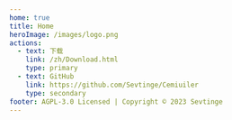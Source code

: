 ```yaml
---
home: true
title: Home
heroImage: /images/logo.png
actions:
  - text: 下载
    link: /zh/Download.html
    type: primary
  - text: GitHub
    link: https://github.com/Sevtinge/Cemiuiler
    type: secondary
footer: AGPL-3.0 Licensed | Copyright © 2023 Sevtinge
---
```

